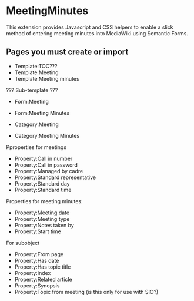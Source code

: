 MeetingMinutes
==============

This extension provides Javascript and CSS helpers to enable a slick method of entering meeting minutes into MediaWiki using Semantic Forms.


Pages you must create or import
-------------------------------

* Template:TOC???
* Template:Meeting
* Template:Meeting minutes

??? Sub-template ???

* Form:Meeting
* Form:Meeting Minutes

* Category:Meeting
* Category:Meeting Minutes


Pproperties for meetings
* Property:Call in number
* Property:Call in password
* Property:Managed by cadre
* Property:Standard representative
* Property:Standard day
* Property:Standard time


Properties for meeting minutes:
* Property:Meeting date
* Property:Meeting type
* Property:Notes taken by
* Property:Start time

For subobject
* Property:From page
* Property:Has date
* Property:Has topic title
* Property:Index
* Property:Related article
* Property:Synopsis
* Property:Topic from meeting (is this only for use with SIO?)
